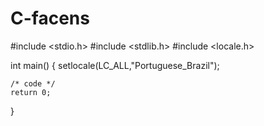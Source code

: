 # C-facens
 
#include <stdio.h>
#include <stdlib.h>
#include <locale.h>

int main()
{
    setlocale(LC_ALL,"Portuguese_Brazil");

    /* code */
    return 0;
}